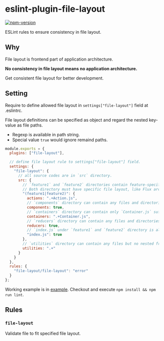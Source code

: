 # eslint-plugin-file-layout

[![npm-version](https://img.shields.io/npm/v/eslint-plugin-file-layout.svg?style=flat-square)](https://npmjs.org/package/eslint-plugin-file-layout)

ESLint rules to ensure consistency in file layout.

## Why

File layout is frontend part of application architecture.

**No consistency in file layout means no application architecture.**

Get consistent file layout for better development.

## Setting

Require to define allowed file layout in `settings["file-layout"]` field at .eslintrc.

File layout definitions can be specified as object and regard the nested key-value as file paths.

* Regexp is available in path string.
* Special value `true` would ignore remaind paths.

```js
module.exports = {
  plugins: ["file-layout"],

  // define file layout rule to settings["file-layout"] field.
  settings: {
    "file-layout": {
      // all source codes are in `src` directory.
      src: {
        // `feature1` and `feature2` directories contain feature-specific source code.
        // Both directory must have specific file layout, like Flux architecture.
        "(feature1|feature2)": {
          actions: ".+Action.js",
          // `components` directory can contain any files and directories nested free.
          components: true,
          // `containers` directory can contain only `Container.js` suffixed file like `FooContainer.js`.
          containers: ".+Container.js",
          // `reducers` directory can contain any files and directories nested free.
          reducers: true,
          // `index.js` under `feature1` and `feature2` directory is allowed.
          "index.js": true
        },
        // `utilities` directory can contain any files but no nested free.
        utilities: ".+"
      }
    }
  },
  rules: {
    "file-layout/file-layout": "error"
  }
};
```

Working example is in [example](./example).
Checkout and execute `npm install && npm run lint`.

## Rules

### `file-layout`

Validate file to fit specified file layout.

